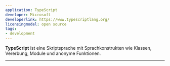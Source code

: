 ```yaml
---
application: TypeScript
developer: Microsoft
developerlink: https://www.typescriptlang.org/
licensingmodel: open source
tags:
- development
---
```

__TypeScript__ ist eine Skriptsprache mit Sprachkonstrukten wie Klassen, Vererbung, Module und anonyme Funktionen.

---
